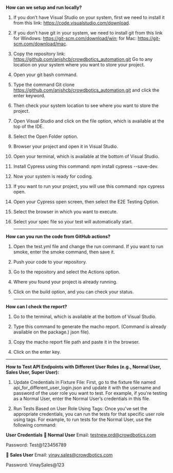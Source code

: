 **How can we setup and run locally?**

1. If you don’t have Visual Studio on your system, first we need to install it from this link: https://code.visualstudio.com/download.
   
2. If you don’t have git in your system, we need to install git from this link for Windows: https://git-scm.com/download/win; for Mac: https://git-scm.com/download/mac.
   
3. Copy the repository link: https://github.com/anishcb/crowdbotics_automation.git
Go to any location on your system where you want to store your project.

4. Open your git bash command.
   
5. Type the command Git clone https://github.com/anishcb/crowdbotics_automation.git and click the enter keyword.
   
6. Then check your system location to see where you want to store the project.
   
7. Open Visual Studio and click on the file option, which is available at the top of the IDE.
   
8. Select the Open Folder option.
   
9. Browser your project and open it in Visual Studio.
    
10. Open your terminal, which is available at the bottom of Visual Studio.
    
11. Install Cypress using this command: npm install cypress --save-dev.
    
12. Now your system is ready for coding.
    
13. If you want to run your project, you will use this command: npx cypress open.
    
14. Open your Cypress open screen, then select the E2E Testing Option.
    
15. Select the browser in which you want to execute.
    
16. Select your spec file so your test will automatically start.

    _______________________________________________________________________________________

  
**How can you run the code from GitHub actions?**

1. Open the test.yml file and change the run command. If you want to run smoke, enter the smoke command, then save it.
   
2. Push your code to your repository.
   
3. Go to the repository and select the Actions option.
   
4. Where you found your project is already running.
   
5. Click on the build option, and you can check your status.

   ________________________________________________________________________________________

**How can I check the report?**

1. Go to the terminal, which is available at the bottom of Visual Studio.
   
2. Type this command to generate the macho report. (Command is already available on the package.) json file).
   
3. Copy the macho report file path and paste it in the browser.
   
4. Click on the enter key.

____________________________________________________________________________________________

**How to Test API Endpoints with Different User Roles (e.g., Normal User, Sales User, Super User):**

1. Update Credentials in Fixture File:
First, go to the fixture file named api_for_different_user_login.json and update it with the username and password of the user role you want to test.
For example, if you're testing as a Normal User, enter the Normal User’s credentials in this file.

2. Run Tests Based on User Role Using Tags:
Once you've set the appropriate credentials, you can run the tests for that specific user role using tags.
For example, to run tests for the Normal User, use the following command:

**User Credentials**
**👤 Normal User**
Email: testnew.prd@crowdbotics.com

Password: Test@123456789

**💼 Sales User**
Email: vinay.sales@crowdbotics.com

Password: VinaySales@123